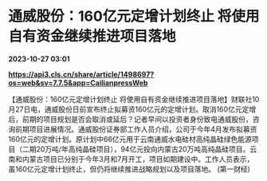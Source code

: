 # 通威股份：160亿元定增计划终止 将使用自有资金继续推进项目落地

**2023-10-27 03:01**

**https://api3.cls.cn/share/article/1498697?os=web&sv=7.7.5&app=CailianpressWeb**

【通威股份：160亿元定增计划终止 将使用自有资金继续推进项目落地】财联社10月27日电，通威股份日前宣布终止拟募资160亿元的定增计划。取消160亿元定增后，前期的项目规划是否会取消或延后？记者早间以投资者身份致电通威股份，咨询前期项目进展情况。通威股份证券部工作人员介绍，公司于今年4月发布拟募资160亿元的定增计划。原计划中66亿元用于云南通威水电硅材高纯晶硅绿色能源项目（二期20万吨/年高纯晶硅项目），94亿元投向内蒙古20万吨高纯晶硅项目。云南和内蒙古项目已分别于今年3月和7月开工，项目如期建设中。工作人员表示，虽160亿元定增计划终止，但仍将继续推进战略规划以及项目落地。 (第一财经)